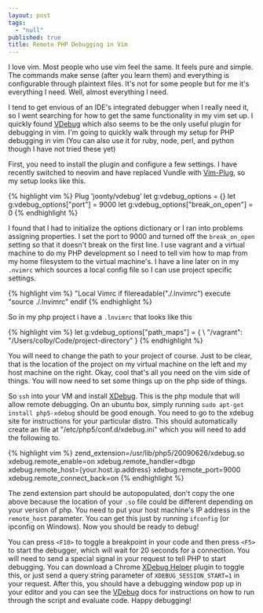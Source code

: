 ```yaml
---
layout: post
tags: 
  - "null"
published: true
title: Remote PHP Debugging in Vim
---
```




I love vim. Most people who use vim feel the same. It feels pure and simple. The commands make sense (after you learn them) and everything is configurable through plaintext files. It's not for some people but for me it's everything I need. Well, almost everything I need.

I tend to get envious of an IDE's integrated debugger when I really need it, so I went searching for how to get the same functionality in my vim set up. I quickly found [VDebug](https://github.com/joonty/vdebug) which also seems to be the only useful plugin for debugging in vim. I'm going to quickly walk through my setup for PHP debugging in vim (You can also use it for ruby, node, perl, and python though I have not tried these yet)

First, you need to install the plugin and configure a few settings. I have recently switched to neovim and have replaced Vundle with [Vim-Plug](https://github.com/junegunn/vim-plug), so my setup looks like this.

{% highlight vim %}
Plug 'joonty/vdebug'
let g:vdebug_options = {}
let g:vdebug_options["port"] = 9000
let g:vdebug_options["break_on_open"] = 0
{% endhighlight %}


I found that I had to initialize the options dictionary or I ran into problems assigning properties. I set the port to 9000 and turned off the `break_on_open` setting so that it doesn't break on the first line. I use vagrant and a virtual machine to do my PHP development so I need to tell vim how to map from my home filesystem to the virtual machine's. I have a line later on in my `.nvimrc` which sources a local config file so I can use project specific settings. 

{% highlight vim %}
"Local Vimrc
if filereadable("./.lnvimrc")
    execute "source ./.lnvimrc"
endif
{% endhighlight %}


So in my php project i have a `.lnvimrc` that looks like this

{% highlight vim %}
let g:vdebug_options["path_maps"] = {
\    "/vagrant": "/Users/colby/Code/project-directory"
\}
{% endhighlight %}


You will need to change the path to your project of course. Just to be clear, that is the location of the project on my virtual machine on the left and my host machine on the right. Okay, cool that's all you need on the vim side of things. You will now need to set some things up on the php side of things.

So `ssh` into your VM and install [XDebug](http://xdebug.org/). This is the php module that will allow remote debugging. On an ubuntu box, simply running `sudo apt-get install php5-xdebug` should be good enough. You need to go to the xdebug site for instructions for your particular distro. This should automatically create an file at "/etc/php5/conf.d/xdebug.ini" which you will need to add the following to.

{% highlight vim %}
zend_extension=/usr/lib/php5/20090626/xdebug.so
xdebug.remote_enable=on
xdebug.remote_handler=dbgp
xdebug.remote_host={your.host.ip.address}
xdebug.remote_port=9000
xdebug.remote_connect_back=on
{% endhighlight %}


The zend extension part should be autopopulated, don't copy the one above because the location of your `.so` file could be different depending on your version of php. You need to put your host machine's IP address in the `remote_host` parameter. You can get this just by running `ifconfig` (or ipconfig on Windows). Now you should be ready to debug! 

You can press `<F10>` to toggle a breakpoint in your code and then press `<F5>` to start the debugger, which will wait for 20 seconds for a connection. You will need to send a special signal in your request to tell PHP to start debugging. You can download a Chrome [XDebug Helper](https://chrome.google.com/webstore/detail/xdebug-helper/eadndfjplgieldjbigjakmdgkmoaaaoc?hl=en) plugin to toggle this, or just send a query string parameter of `XDEBUG_SESSION_START=1` in your request. After this, you should have a debugging window pop up in your editor and you can see the [VDebug](https://github.com/joonty/vdebug) docs for instructions on how to run through the script and evaluate code. Happy debugging!
